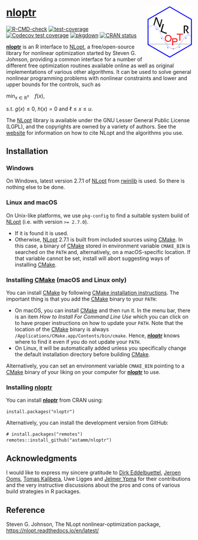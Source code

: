
<!-- README.md is generated from README.Rmd. Please edit that file -->

# [**nloptr**](https://astamm.github.io/nloptr/) <img src='man/figures/logo.png' align="right" height="139" />

<!-- badges: start -->

[![R-CMD-check](https://github.com/astamm/nloptr/workflows/R-CMD-check/badge.svg)](https://github.com/astamm/nloptr/actions)
[![test-coverage](https://github.com/astamm/nloptr/workflows/test-coverage/badge.svg)](https://github.com/astamm/nloptr/actions)
[![Codecov test
coverage](https://codecov.io/gh/astamm/nloptr/branch/master/graph/badge.svg)](https://app.codecov.io/gh/astamm/nloptr?branch=master)
[![pkgdown](https://github.com/astamm/nloptr/workflows/pkgdown/badge.svg)](https://github.com/astamm/nloptr/actions)
[![CRAN
status](https://www.r-pkg.org/badges/version/nloptr)](https://CRAN.R-project.org/package=nloptr)
<!-- badges: end -->

[**nloptr**](https://astamm.github.io/nloptr/) is an R interface to
[NLopt](https://nlopt.readthedocs.io/en/latest/), a free/open-source
library for nonlinear optimization started by Steven G. Johnson,
providing a common interface for a number of different free optimization
routines available online as well as original implementations of various
other algorithms. It can be used to solve general nonlinear programming
problems with nonlinear constraints and lower and upper bounds for the
controls, such as

min<sub>*x* ∈ ℝ<sup>*n*</sup></sub>  *f*(*x*),

s.t. *g*(*x*) ≤ 0, *h*(*x*) = 0 and ℓ ≤ *x* ≤ *u*.

The [NLopt](https://nlopt.readthedocs.io/en/latest/) library is
available under the GNU Lesser General Public License (LGPL), and the
copyrights are owned by a variety of authors. See the
[website](https://nlopt.readthedocs.io/en/latest/Citing_NLopt/) for
information on how to cite NLopt and the algorithms you use.

## Installation

### Windows

On Windows, latest version 2.7.1 of
[NLopt](https://nlopt.readthedocs.io/en/latest/) from
[rwinlib](https://github.com/rwinlib/nlopt) is used. So there is nothing
else to be done.

### Linux and macOS

On Unix-like platforms, we use `pkg-config` to find a suitable system
build of [NLopt](https://nlopt.readthedocs.io/en/latest/) (i.e. with
version `>= 2.7.0`).

-   If it is found it is used.
-   Otherwise, [NLopt](https://nlopt.readthedocs.io/en/latest/) 2.7.1 is
    built from included sources using [CMake](https://cmake.org). In
    this case, a binary of [CMake](https://cmake.org) stored in
    environment variable `CMAKE_BIN` is searched on the `PATH` and,
    alternatively, on a macOS-specific location. If that variable cannot
    be set, install will abort suggesting ways of installing
    [CMake](https://cmake.org).

### Installing [CMake](https://cmake.org) (macOS and Linux only)

You can install [CMake](https://cmake.org) by following [CMake
installation instructions](https://cmake.org/install/). The important
thing is that you add the [CMake](https://cmake.org) binary to your
`PATH`:

-   On macOS, you can install [CMake](https://cmake.org) and then run
    it. In the menu bar, there is an item *How to Install For Command
    Line Use* which you can click on to have proper instructions on how
    to update your `PATH`. Note that the location of the
    [CMake](https://cmake.org) binary is always
    `/Applications/CMake.app/Contents/bin/cmake`. Hence,
    [**nloptr**](https://astamm.github.io/nloptr/) knows where to find
    it even if you do not update your `PATH`.
-   On Linux, it will be automatically added unless you specifically
    change the default installation directory before building
    [CMake](https://cmake.org).

Alternatively, you can set an environment variable `CMAKE_BIN` pointing
to a [CMake](https://cmake.org) binary of your liking on your computer
for [**nloptr**](https://astamm.github.io/nloptr/) to use.

### Installing [**nloptr**](https://astamm.github.io/nloptr/)

You can install [**nloptr**](https://astamm.github.io/nloptr/) from CRAN
using:

    install.packages("nloptr")

Alternatively, you can install the development version from GitHub:

    # install.packages("remotes")
    remotes::install_github("astamm/nloptr")

## Acknowledgments

I would like to express my sincere gratitude to [Dirk
Eddelbuettel](https://github.com/eddelbuettel), [Jeroen
Ooms](https://github.com/jeroen), [Tomas
Kalibera](https://github.com/kalibera), Uwe Ligges and [Jelmer
Ypma](https://github.com/jyypma) for their contributions and the very
instructive discussions about the pros and cons of various build
strategies in R packages.

## Reference

Steven G. Johnson, The NLopt nonlinear-optimization package,
<https://nlopt.readthedocs.io/en/latest/>
